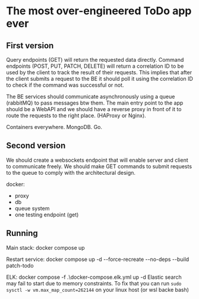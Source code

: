 # The most over-engineered ToDo app ever

## First version
Query endpoints (GET) will return the requested data directly.
Command endpoints (POST, PUT, PATCH, DELETE) will return a correlation ID to be used by the client to track the result of their requests. This implies that after the client submits a request to the BE it should poll it using the correlation ID to check if the command was successful or not.

The BE services should communicate asynchronously using a queue (rabbitMQ) to pass messages btw them.
The main entry point to the app should be a WebAPI and we should have a reverse proxy in front of it to route the requests to the right place. (HAProxy or Nginx).

Containers everywhere.
MongoDB.
Go.

## Second version
We should create a websockets endpoint that will enable server and client to communicate freely.
We should make GET commands to submit requests to the queue to comply with the architectural design.

docker:
- proxy
- db
- queue system
- one testing endpoint (get)

## Running

Main stack:
docker compose up

Restart service:
docker compose up -d --force-recreate --no-deps --build patch-todo

ELK:
 docker compose -f .\docker-compose.elk.yml up -d
 Elastic search may fail to start due to memory constraints. To fix that you can run `sudo sysctl -w vm.max_map_count=262144` on your linux host (or wsl backe bash)